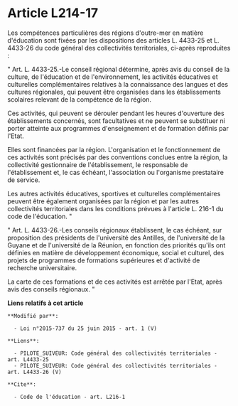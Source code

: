 # Article L214-17

Les compétences particulières des régions d'outre-mer en matière d'éducation sont fixées par les dispositions des articles L.
4433-25 et L. 4433-26 du code général des collectivités territoriales, ci-après reproduites : 

" Art. L. 4433-25.-Le conseil régional détermine, après avis du conseil de la culture, de l'éducation et de l'environnement,
les activités éducatives et culturelles complémentaires relatives à la connaissance des langues et des cultures régionales,
qui peuvent être organisées dans les établissements scolaires relevant de la compétence de la région. 

Ces activités, qui peuvent se dérouler pendant les heures d'ouverture des établissements concernés, sont facultatives et ne
peuvent se substituer ni porter atteinte aux programmes d'enseignement et de formation définis par l'Etat. 

Elles sont financées par la région. L'organisation et le fonctionnement de ces activités sont précisés par des conventions
conclues entre la région, la collectivité gestionnaire de l'établissement, le responsable de l'établissement et, le cas
échéant, l'association ou l'organisme prestataire de service. 

Les autres activités éducatives, sportives et culturelles complémentaires peuvent être également organisées par la région et
par les autres collectivités territoriales dans les conditions prévues à l'article L. 216-1 du code de l'éducation. " 

" Art. L. 4433-26.-Les conseils régionaux établissent, le cas échéant, sur proposition des présidents de l'université des
Antilles, de l'université de la Guyane et de l'université de la Réunion, en fonction des priorités qu'ils ont définies en
matière de développement économique, social et culturel, des projets de programmes de formations supérieures et d'activité de
recherche universitaire. 

La carte de ces formations et de ces activités est arrêtée par l'Etat, après avis des conseils régionaux. "

**Liens relatifs à cet article**

	**Modifié par**:

	  - Loi n°2015-737 du 25 juin 2015 - art. 1 (V)

	**Liens**:

	  - PILOTE_SUIVEUR: Code général des collectivités territoriales - art. L4433-25
	  - PILOTE_SUIVEUR: Code général des collectivités territoriales - art. L4433-26 (V)

	**Cite**:

	  - Code de l'éducation - art. L216-1
